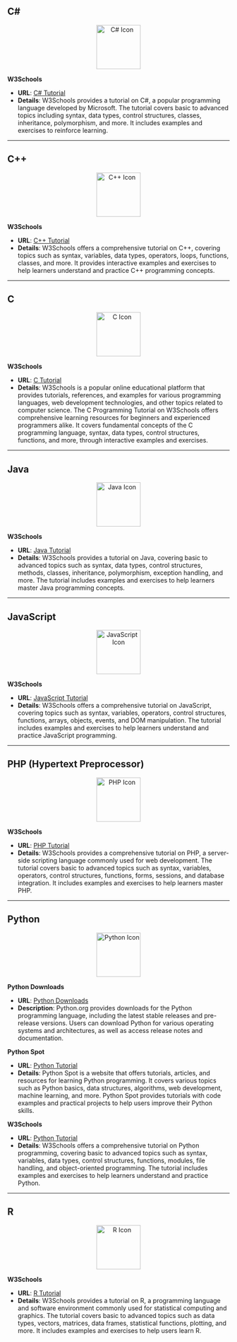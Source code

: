 ## C#

<div align="center">
    <img src="https://img.icons8.com/color/452/c-sharp-logo.png" alt="C# Icon" width="100px"/>
</div>

**W3Schools**
- **URL**: [C# Tutorial](https://www.w3schools.com/cs/index.php)
- **Details**: W3Schools provides a tutorial on C#, a popular programming language developed by Microsoft. The tutorial covers basic to advanced topics including syntax, data types, control structures, classes, inheritance, polymorphism, and more. It includes examples and exercises to reinforce learning.

---

## C++

<div align="center">
    <img src="https://upload.wikimedia.org/wikipedia/commons/thumb/1/18/ISO_C%2B%2B_Logo.svg/768px-ISO_C%2B%2B_Logo.svg.png" alt="C++ Icon" width="100px"/>
</div>

**W3Schools**
- **URL**: [C++ Tutorial](https://www.w3schools.com/cpp/default.asp)
- **Details**: W3Schools offers a comprehensive tutorial on C++, covering topics such as syntax, variables, data types, operators, loops, functions, classes, and more. It provides interactive examples and exercises to help learners understand and practice C++ programming concepts.

---

## C

<div align="center">
    <img src="https://upload.wikimedia.org/wikipedia/commons/3/35/The_C_Programming_Language_logo.svg" alt="C Icon" width="100px"/>
</div>

**W3Schools**
- **URL**: [C Tutorial](https://www.w3schools.com/c/index.php)
- **Details**: W3Schools is a popular online educational platform that provides tutorials, references, and examples for various programming languages, web development technologies, and other topics related to computer science. The C Programming Tutorial on W3Schools offers comprehensive learning resources for beginners and experienced programmers alike. It covers fundamental concepts of the C programming language, syntax, data types, control structures, functions, and more, through interactive examples and exercises.

---

## Java

<div align="center">
    <img src="https://cdn.iconscout.com/icon/free/png-512/java-23-225999.png" alt="Java Icon" width="100px"/>
</div>

**W3Schools**
- **URL**: [Java Tutorial](https://www.w3schools.com/java/default.asp)
- **Details**: W3Schools provides a tutorial on Java, covering basic to advanced topics such as syntax, data types, control structures, methods, classes, inheritance, polymorphism, exception handling, and more. The tutorial includes examples and exercises to help learners master Java programming concepts.

---

## JavaScript

<div align="center">
    <img src="https://img.icons8.com/color/452/javascript.png" alt="JavaScript Icon" width="100px"/>
</div>

**W3Schools**
- **URL**: [JavaScript Tutorial](https://www.w3schools.com/js/default.asp)
- **Details**: W3Schools offers a comprehensive tutorial on JavaScript, covering topics such as syntax, variables, operators, control structures, functions, arrays, objects, events, and DOM manipulation. The tutorial includes examples and exercises to help learners understand and practice JavaScript programming.

---

## PHP (Hypertext Preprocessor)

<div align="center">
    <img src="https://cdn.icon-icons.com/icons2/2108/PNG/512/php_icon_130857.png" alt="PHP Icon" width="100px"/>
</div>

**W3Schools**
- **URL**: [PHP Tutorial](https://www.w3schools.com/php/default.asp)
- **Details**: W3Schools provides a comprehensive tutorial on PHP, a server-side scripting language commonly used for web development. The tutorial covers basic to advanced topics such as syntax, variables, operators, control structures, functions, forms, sessions, and database integration. It includes examples and exercises to help learners master PHP.

---

## Python 

<div align="center">
    <img src="https://www.python.org/static/apple-touch-icon-144x144-precomposed.png" alt="Python Icon" width="100px"/>
</div>

**Python Downloads**
- **URL**: [Python Downloads](https://www.python.org/downloads/)
- **Description**: Python.org provides downloads for the Python programming language, including the latest stable releases and pre-release versions. Users can download Python for various operating systems and architectures, as well as access release notes and documentation.

**Python Spot**
- **URL**: [Python Tutorial](https://pythonspot.com/)
- **Details**: Python Spot is a website that offers tutorials, articles, and resources for learning Python programming. It covers various topics such as Python basics, data structures, algorithms, web development, machine learning, and more. Python Spot provides tutorials with code examples and practical projects to help users improve their Python skills.

**W3Schools**
- **URL**: [Python Tutorial](https://www.w3schools.com/python/)
- **Details**: W3Schools offers a comprehensive tutorial on Python programming, covering basic to advanced topics such as syntax, variables, data types, control structures, functions, modules, file handling, and object-oriented programming. The tutorial includes examples and exercises to help learners understand and practice Python.

---

## R

<div align="center">
    <img src="https://www.r-project.org/Rlogo.png" alt="R Icon" width="100px"/>
</div>

**W3Schools**
- **URL**: [R Tutorial](https://www.w3schools.com/r/default.asp)
- **Details**: W3Schools provides a tutorial on R, a programming language and software environment commonly used for statistical computing and graphics. The tutorial covers basic to advanced topics such as data types, vectors, matrices, data frames, statistical functions, plotting, and more. It includes examples and exercises to help users learn R.
